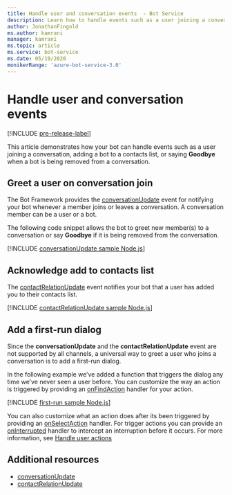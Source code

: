 ```yaml
---
title: Handle user and conversation events  - Bot Service
description: Learn how to handle events such as a user joining a conversation using the Bot Framework SDK for Node.js.
author: JonathanFingold
ms.author: kamrani
manager: kamrani
ms.topic: article
ms.service: bot-service
ms.date: 05/19/2020
monikerRange: 'azure-bot-service-3.0'
---
```


# Handle user and conversation events

[!INCLUDE [pre-release-label](../includes/pre-release-label-v3.md)]

This article demonstrates how your bot can handle events such as a user joining a conversation, adding a bot to a contacts list, or saying **Goodbye** when a bot is being removed from a conversation.

## Greet a user on conversation join

The Bot Framework provides the [conversationUpdate][conversationUpdate] event for notifying your bot whenever a member joins or leaves a conversation. A conversation member can be a user or a bot.

The following code snippet allows the bot to greet new member(s) to a conversation or say **Goodbye** if it is being removed from the conversation.

[!INCLUDE [conversationUpdate sample Node.js](../includes/snippet-code-node-conversationupdate-1.md)]

## Acknowledge add to contacts list

The [contactRelationUpdate][contactRelationUpdate] event notifies your bot that a user has added you to their contacts list.

[!INCLUDE [contactRelationUpdate sample Node.js](../includes/snippet-code-node-contactrelationupdate-1.md)]

## Add a first-run dialog

Since the **conversationUpdate** and the **contactRelationUpdate** event are not supported by all channels, a universal way to greet a user who joins a conversation is to add a first-run dialog.

In the following example we’ve added a function that triggers the dialog any time we’ve never seen a user before. You can customize the way an action is triggered by providing an [onFindAction][onFindAction] handler for your action.

[!INCLUDE [first-run sample Node.js](../includes/snippet-code-node-first-run-dialog-1.md)]

You can also customize what an action does after its been triggered by providing an [onSelectAction][onSelectAction] handler. For trigger actions you can provide an [onInterrupted][onInterrupted] handler to intercept an interruption before it occurs. For more information, see [Handle user actions](bot-builder-nodejs-dialog-actions.md)

## Additional resources

* [conversationUpdate][conversationUpdate]
* [contactRelationUpdate][contactRelationUpdate]

[conversationUpdate]: https://docs.microsoft.com/javascript/api/botbuilder/iconversationupdate?view=botbuilder-ts-3.0
[contactRelationUpdate]: https://docs.microsoft.com/javascript/api/botbuilder/icontactrelationupdate?view=botbuilder-ts-3.0

[onFindAction]: https://docs.microsoft.com/javascript/api/botbuilder/itriggeractionoptions?view=botbuilder-ts-3.0#onfindaction
[onSelectAction]: https://docs.microsoft.com/javascript/api/botbuilder/itriggeractionoptions?view=botbuilder-ts-3.0#onselectaction
[onInterrupted]: https://docs.microsoft.com/javascript/api/botbuilder/itriggeractionoptions?view=botbuilder-ts-3.0#oninterrupted

[SendTyping]: https://docs.microsoft.com/javascript/api/botbuilder/session?view=botbuilder-ts-3.0#sendtyping--
[IMessage]: https://docs.microsoft.com/javascript/api/botbuilder/imessage?view=botbuilder-ts-3.0
[ChatConnector]: https://docs.microsoft.com/javascript/api/botbuilder/chatconnector?view=botbuilder-ts-3.0
[session_userData]: https://docs.microsoft.com/javascript/api/botbuilder/session?view=botbuilder-ts-3.0#userdata
